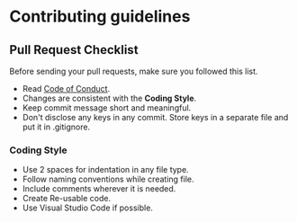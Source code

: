 # Contributing guidelines

## Pull Request Checklist

Before sending your pull requests, make sure you followed this list.

- Read [Code of Conduct](CODE_OF_CONDUCT.md).
- Changes are consistent with the **Coding Style**.
- Keep commit message short and meaningful. 
- Don't disclose any keys in any commit. Store keys in a separate file and put it in .gitignore.


### Coding Style
- Use 2 spaces for indentation in any file type.
- Follow naming conventions while creating file.
- Include comments wherever it is needed.
- Create Re-usable code.
- Use Visual Studio Code if possible.
